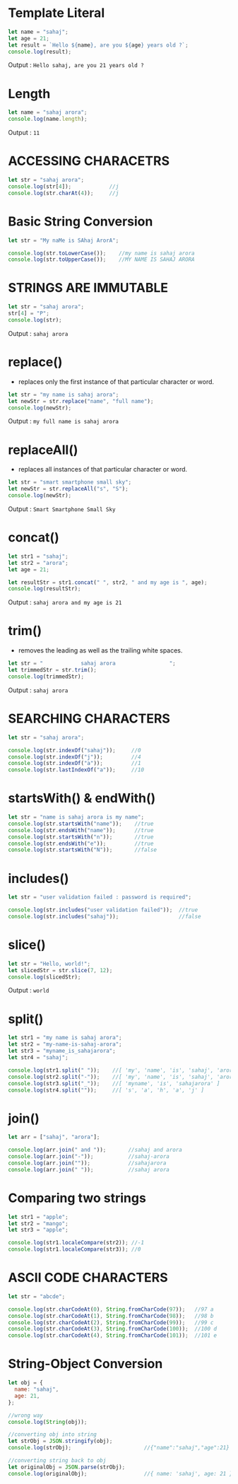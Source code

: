 # Template Literal

```javascript
let name = "sahaj";
let age = 21;
let result = `Hello ${name}, are you ${age} years old ?`;
console.log(result);
```
Output : `Hello sahaj, are you 21 years old ?`

# Length

```javascript
let name = "sahaj arora";
console.log(name.length);
```
Output : `11`

# ACCESSING CHARACETRS

```javascript
let str = "sahaj arora";
console.log(str[4]);            //j
console.log(str.charAt(4));     //j
```

# Basic String Conversion

```javascript
let str = "My naMe is SAhaj ArorA";

console.log(str.toLowerCase());    //my name is sahaj arora
console.log(str.toUpperCase());    //MY NAME IS SAHAJ ARORA
```

# STRINGS ARE IMMUTABLE

```javascript
let str = "sahaj arora";
str[4] = "P";
console.log(str);
```
Output : `sahaj arora`

# replace()
- replaces only the first instance of that particular character or word.

```javascript
let str = "my name is sahaj arora";
let newStr = str.replace("name", "full name");
console.log(newStr);
```
Output : `my full name is sahaj arora`

# replaceAll()
- replaces all instances of that particular character or word.

```javascript
let str = "smart smartphone small sky";
let newStr = str.replaceAll("s", "S");
console.log(newStr);
```
Output : `Smart Smartphone Small Sky`

# concat()

```javascript
let str1 = "sahaj";
let str2 = "arora";
let age = 21;

let resultStr = str1.concat(" ", str2, " and my age is ", age);
console.log(resultStr);
```
Output : `sahaj arora and my age is 21`

# trim()
- removes the leading as well as the trailing white spaces.

```javascript
let str = "            sahaj arora                 ";
let trimmedStr = str.trim();
console.log(trimmedStr);
```
Output : `sahaj arora`

# SEARCHING CHARACTERS

```javascript
let str = "sahaj arora";

console.log(str.indexOf("sahaj"));     //0
console.log(str.indexOf("j"));         //4
console.log(str.indexOf("a"));         //1
console.log(str.lastIndexOf("a"));     //10
```

# startsWith() & endWith()

```javascript
let str = "name is sahaj arora is my name";
console.log(str.startsWith("name"));    //true
console.log(str.endsWith("name"));      //true
console.log(str.startsWith("n"));       //true
console.log(str.endsWith("e"));         //true
console.log(str.startsWith("N"));       //false
```

# includes()

```javascript
let str = "user validation failed : password is required";

console.log(str.includes("user validation failed"));  //true
console.log(str.includes("sahaj"));                   //false
```

# slice()

```javascript
let str = "Hello, world!";
let slicedStr = str.slice(7, 12);
console.log(slicedStr); 
```
Output : `world`

# split()

```javascript
let str1 = "my name is sahaj arora";
let str2 = "my-name-is-sahaj-arora";
let str3 = "myname_is_sahajarora";
let str4 = "sahaj";

console.log(str1.split(" "));    //[ 'my', 'name', 'is', 'sahaj', 'arora' ]
console.log(str2.split("-"));    //[ 'my', 'name', 'is', 'sahaj', 'arora' ]
console.log(str3.split("_"));    //[ 'myname', 'is', 'sahajarora' ] 
console.log(str4.split(""));     //[ 's', 'a', 'h', 'a', 'j' ]
```

# join()

```javascript
let arr = ["sahaj", "arora"];

console.log(arr.join(" and "));       //sahaj and arora
console.log(arr.join("-"));           //sahaj-arora
console.log(arr.join(""));            //sahajarora
console.log(arr.join(" "));           //sahaj arora
```

# Comparing two strings

```javascript
let str1 = "apple";
let str2 = "mango";
let str3 = "apple";

console.log(str1.localeCompare(str2)); //-1
console.log(str1.localeCompare(str3)); //0
```

# ASCII CODE CHARACTERS

```javascript
let str = "abcde";

console.log(str.charCodeAt(0), String.fromCharCode(97));   //97 a
console.log(str.charCodeAt(1), String.fromCharCode(98));   //98 b
console.log(str.charCodeAt(2), String.fromCharCode(99));   //99 c
console.log(str.charCodeAt(3), String.fromCharCode(100));  //100 d
console.log(str.charCodeAt(4), String.fromCharCode(101));  //101 e
```

# String-Object Conversion

```javascript
let obj = {
  name: "sahaj",
  age: 21,
};

//wrong way
console.log(String(obj));

//converting obj into string
let strObj = JSON.stringify(obj);
console.log(strObj);                       //{"name":"sahaj","age":21}

//converting string back to obj
let originalObj = JSON.parse(strObj);
console.log(originalObj);                  //{ name: 'sahaj', age: 21 }
```